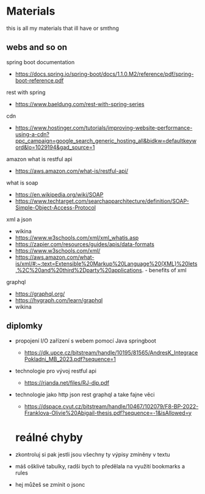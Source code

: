 # Materials

this is all my materials that ill have or smthng


## webs and so on

spring boot documentation

- https://docs.spring.io/spring-boot/docs/1.1.0.M2/reference/pdf/spring-boot-reference.pdf

rest with spring

- https://www.baeldung.com/rest-with-spring-series

cdn

- https://www.hostinger.com/tutorials/improving-website-performance-using-a-cdn?ppc_campaign=google_search_generic_hosting_all&bidkw=defaultkeyword&lo=1029194&gad_source=1

amazon what is restful api

- https://aws.amazon.com/what-is/restful-api/

what is soap

- https://en.wikipedia.org/wiki/SOAP
- https://www.techtarget.com/searchapparchitecture/definition/SOAP-Simple-Object-Access-Protocol

xml a json

- wikina
- https://www.w3schools.com/xml/xml_whatis.asp
- https://zapier.com/resources/guides/apis/data-formats
- https://www.w3schools.com/xml/
- https://aws.amazon.com/what-is/xml/#:~:text=Extensible%20Markup%20Language%20(XML)%20lets,%2C%20and%20third%2Dparty%20applications. - benefits of xml

graphql

- https://graphql.org/
- https://hygraph.com/learn/graphql
- wikina

## diplomky

- propojení I/O zařízení s webem pomocí Java springboot
  - https://dk.upce.cz/bitstream/handle/10195/81565/AndresK_IntegracePokladni_MB_2023.pdf?sequence=1

- technologie pro vývoj restful api
  - https://rjanda.net/files/RJ-dip.pdf

- technologie jako http json rest graphql a take fajne věci
  - https://dspace.cvut.cz/bitstream/handle/10467/102079/F8-BP-2022-Franklova-Olivie%20Abigail-thesis.pdf?sequence=-1&isAllowed=y







  # reálné chyby

- zkontroluj si pak jestli jsou všechny ty výpisy zmíněny v textu
- máš ošklivé tabulky, radši bych to předělala na využití bookmarks a rules

- hej můžeš se zmínit o jsonc
